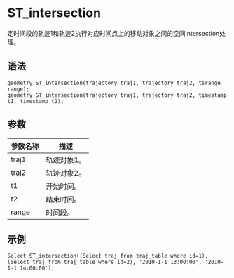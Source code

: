 # ST\_intersection

定时间段的轨迹1和轨迹2执行对应时间点上的移动对象之间的空间Intersection处理。

## 语法

```
geometry ST_intersection(trajectory traj1, trajectory traj2, tsrange range);
geometry ST_intersection(trajectory traj1, trajectory traj2, timestamp t1, timestamp t2);
```

## 参数

|参数名称|描述|
|----|--|
|traj1|轨迹对象1。|
|traj2|轨迹对象2。|
|t1|开始时间。|
|t2|结束时间。|
|range|时间段。|

## 示例

```
Select ST_intersection((Select traj from traj_table where id=1), (Select traj from traj_table where id=2), '2010-1-1 13:00:00', '2010-1-1 14:00:00');
```

